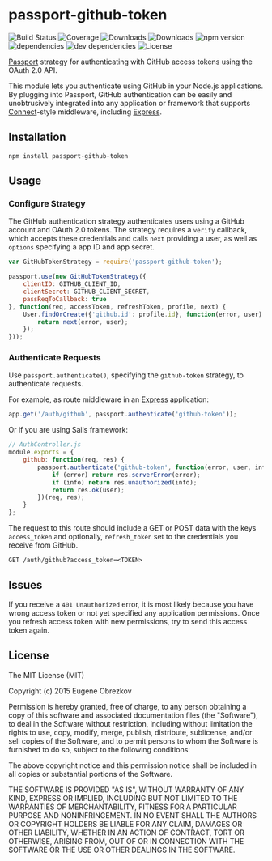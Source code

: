 # passport-github-token

![Build Status](https://img.shields.io/travis/ghaiklor/passport-github-token.svg)
![Coverage](https://img.shields.io/coveralls/ghaiklor/passport-github-token.svg)
![Downloads](https://img.shields.io/npm/dm/passport-github-token.svg)
![Downloads](https://img.shields.io/npm/dt/passport-github-token.svg)
![npm version](https://img.shields.io/npm/v/passport-github-token.svg)
![dependencies](https://img.shields.io/david/ghaiklor/passport-github-token.svg)
![dev dependencies](https://img.shields.io/david/dev/ghaiklor/passport-github-token.svg)
![License](https://img.shields.io/npm/l/passport-github-token.svg)

[Passport](http://passportjs.org/) strategy for authenticating with GitHub access tokens using the OAuth 2.0 API.

This module lets you authenticate using GitHub in your Node.js applications.
By plugging into Passport, GitHub authentication can be easily and unobtrusively integrated into any application or framework that supports [Connect](http://www.senchalabs.org/connect/)-style middleware, including [Express](http://expressjs.com/).

## Installation

```shell
npm install passport-github-token
```

## Usage

### Configure Strategy

The GitHub authentication strategy authenticates users using a GitHub account and OAuth 2.0 tokens.
The strategy requires a `verify` callback, which accepts these credentials and calls `next` providing a user, as well as `options` specifying a app ID and app secret.

```javascript
var GitHubTokenStrategy = require('passport-github-token');

passport.use(new GitHubTokenStrategy({
    clientID: GITHUB_CLIENT_ID,
    clientSecret: GITHUB_CLIENT_SECRET,
    passReqToCallback: true
}, function(req, accessToken, refreshToken, profile, next) {
    User.findOrCreate({'github.id': profile.id}, function(error, user) {
        return next(error, user);
    });
}));
```

### Authenticate Requests

Use `passport.authenticate()`, specifying the `github-token` strategy, to authenticate requests.

For example, as route middleware in an [Express](http://expressjs.com/) application:

```javascript
app.get('/auth/github', passport.authenticate('github-token'));
```

Or if you are using Sails framework:

```javascript
// AuthController.js
module.exports = {
    github: function(req, res) {
        passport.authenticate('github-token', function(error, user, info) {
            if (error) return res.serverError(error);
            if (info) return res.unauthorized(info);
            return res.ok(user);
        })(req, res);
    }
};
```

The request to this route should include a GET or POST data with the keys `access_token` and optionally, `refresh_token` set to the credentials you receive from GitHub.

```
GET /auth/github?access_token=<TOKEN>
```

## Issues

If you receive a `401 Unauthorized` error, it is most likely because you have wrong access token or not yet specified any application permissions.
Once you refresh access token with new permissions, try to send this access token again.

## License

The MIT License (MIT)

Copyright (c) 2015 Eugene Obrezkov

Permission is hereby granted, free of charge, to any person obtaining a copy
of this software and associated documentation files (the "Software"), to deal
in the Software without restriction, including without limitation the rights
to use, copy, modify, merge, publish, distribute, sublicense, and/or sell
copies of the Software, and to permit persons to whom the Software is
furnished to do so, subject to the following conditions:

The above copyright notice and this permission notice shall be included in all
copies or substantial portions of the Software.

THE SOFTWARE IS PROVIDED "AS IS", WITHOUT WARRANTY OF ANY KIND, EXPRESS OR
IMPLIED, INCLUDING BUT NOT LIMITED TO THE WARRANTIES OF MERCHANTABILITY,
FITNESS FOR A PARTICULAR PURPOSE AND NONINFRINGEMENT. IN NO EVENT SHALL THE
AUTHORS OR COPYRIGHT HOLDERS BE LIABLE FOR ANY CLAIM, DAMAGES OR OTHER
LIABILITY, WHETHER IN AN ACTION OF CONTRACT, TORT OR OTHERWISE, ARISING FROM,
OUT OF OR IN CONNECTION WITH THE SOFTWARE OR THE USE OR OTHER DEALINGS IN THE
SOFTWARE.
